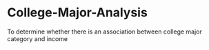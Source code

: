 # College-Major-Analysis
To determine whether there is an association between college major category and income
